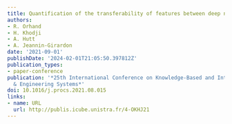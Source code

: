 ```yaml
---
title: Quantification of the transferability of features between deep neural networks
authors:
- R. Orhand
- H. Khodji
- A. Hutt
- A. Jeannin-Girardon
date: '2021-09-01'
publishDate: '2024-02-01T21:05:50.397812Z'
publication_types:
- paper-conference
publication: '*25th International Conference on Knowledge-Based and Intelligent Information
  & Engineering Systems*'
doi: 10.1016/j.procs.2021.08.015
links:
- name: URL
  url: http://publis.icube.unistra.fr/4-OKHJ21
---
```

